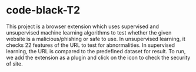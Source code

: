 # code-black-T2
This project is a browser extension which uses supervised and unsupervised machine learning algorithms
to test whether the given website is a malicious/phishing or safe to use.
In unsupervised learning, it checks 22 features of the URL to test for abnormalities.
In supervised learning, the URL is compared to the predefined dataset for result.
To run, we add the extension as a plugin and click on the icon to check the security of site.

